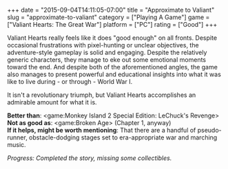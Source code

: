 +++
date = "2015-09-04T14:11:05-07:00"
title = "Approximate to Valiant"
slug = "approximate-to-valiant"
category = ["Playing A Game"]
game = ["Valiant Hearts: The Great War"]
platform = ["PC"]
rating = ["Good"]
+++

Valiant Hearts really feels like it does "good enough" on all fronts.  Despite occasional frustrations with pixel-hunting or unclear objectives, the adventure-style gameplay is solid and engaging.  Despite the relatively generic characters, they manage to eke out some emotional moments toward the end.  And despite both of the aforementioned angles, the game also manages to present powerful and educational insights into what it was like to live during - or through - World War I.

It isn't a revolutionary triumph, but Valiant Hearts accomplishes an admirable amount for what it is.

<b>Better than</b>: <game:Monkey Island 2 Special Edition: LeChuck's Revenge>  
<b>Not as good as</b>: <game:Broken Age> (Chapter 1, anyway)  
<b>If it helps, might be worth mentioning</b>: That there are a handful of pseudo-runner, obstacle-dodging stages set to era-appropriate war and marching music.

<i>Progress: Completed the story, missing some collectibles.</i>